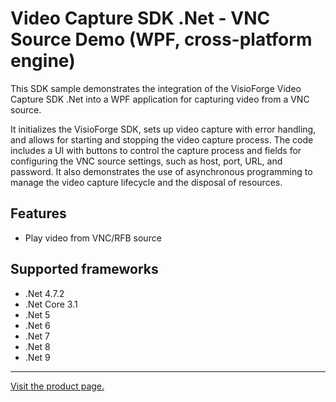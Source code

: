 # Video Capture SDK .Net - VNC Source Demo (WPF, cross-platform engine)

This SDK sample demonstrates the integration of the VisioForge Video Capture SDK .Net into a WPF application for capturing video from a VNC source.

It initializes the VisioForge SDK, sets up video capture with error handling, and allows for starting and stopping the video capture process. The code includes a UI with buttons to control the capture process and fields for configuring the VNC source settings, such as host, port, URL, and password. It also demonstrates the use of asynchronous programming to manage the video capture lifecycle and the disposal of resources.

## Features

- Play video from VNC/RFB source

## Supported frameworks

- .Net 4.7.2
- .Net Core 3.1
- .Net 5
- .Net 6
- .Net 7
- .Net 8
- .Net 9
  
---

[Visit the product page.](https://www.visioforge.com/video-capture-sdk-net)
